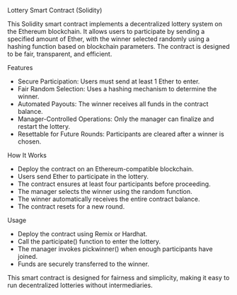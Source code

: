 Lottery Smart Contract (Solidity)

This Solidity smart contract implements a decentralized lottery system on the Ethereum blockchain. It allows users to participate by sending a specified amount of Ether, with the winner selected randomly using a hashing function based on blockchain parameters. The contract is designed to be fair, transparent, and efficient.

Features
- Secure Participation: Users must send at least 1 Ether to enter.
- Fair Random Selection: Uses a hashing mechanism to determine the winner.
- Automated Payouts: The winner receives all funds in the contract balance.
- Manager-Controlled Operations: Only the manager can finalize and restart the lottery.
- Resettable for Future Rounds: Participants are cleared after a winner is chosen.

How It Works
- Deploy the contract on an Ethereum-compatible blockchain.
- Users send Ether to participate in the lottery.
- The contract ensures at least four participants before proceeding.
- The manager selects the winner using the random function.
- The winner automatically receives the entire contract balance.
- The contract resets for a new round.

Usage
- Deploy the contract using Remix or Hardhat.
- Call the participate() function to enter the lottery.
- The manager invokes pickwinner() when enough participants have joined.
- Funds are securely transferred to the winner.

This smart contract is designed for fairness and simplicity, making it easy to run decentralized lotteries without intermediaries.
